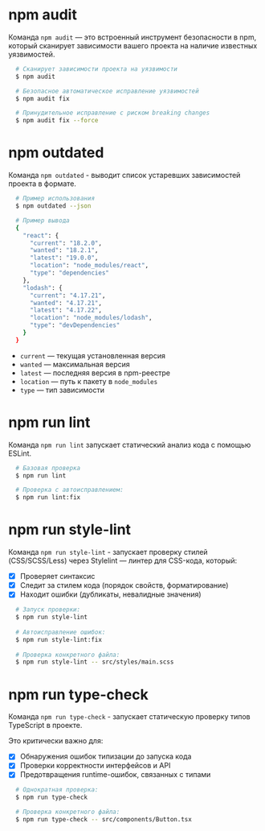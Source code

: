 # npm audit

Команда ```npm audit``` — это встроенный инструмент безопасности в npm, который сканирует зависимости вашего проекта на наличие известных уязвимостей.

```bash
  # Сканирует зависимости проекта на уязвимости
  $ npm audit

  # Безопасное автоматическое исправление уязвимостей
  $ npm audit fix

  # Принудительное исправление с риском breaking changes
  $ npm audit fix --force
```

# npm outdated 

Команда ```npm outdated``` - выводит список устаревших зависимостей проекта в формате.

```bash
  # Пример использования
  $ npm outdated --json

  # Пример вывода
  {
    "react": {
      "current": "18.2.0",
      "wanted": "18.2.1",
      "latest": "19.0.0",
      "location": "node_modules/react",
      "type": "dependencies"
    },
    "lodash": {
      "current": "4.17.21",
      "wanted": "4.17.21",
      "latest": "4.17.22",
      "location": "node_modules/lodash",
      "type": "devDependencies"
    }
  }
```
- ```current``` — текущая установленная версия
- ```wanted``` — максимальная версия
- ```latest``` — последняя версия в npm-реестре
- ```location``` — путь к пакету в ```node_modules```
- ```type``` — тип зависимости

# npm run lint

Команда ```npm run lint``` запускает статический анализ кода с помощью ESLint.
```bash
  # Базовая проверка
  $ npm run lint

  # Проверка с автоисправлением:
  $ npm run lint:fix
```

# npm run style-lint

Команда ```npm run style-lint``` - запускает проверку стилей (CSS/SCSS/Less) через Stylelint — линтер для CSS-кода, который:
- [X] Проверяет синтаксис
- [X] Следит за стилем кода (порядок свойств, форматирование)
- [X] Находит ошибки (дубликаты, невалидные значения)

```bash
  # Запуск проверки:
  $ npm run style-lint
  
  # Автоисправление ошибок:
  $ npm run style-lint:fix
  
  # Проверка конкретного файла:
  $ npm run style-lint -- src/styles/main.scss
```
# npm run type-check

Команда ```npm run type-check``` - запускает статическую проверку типов TypeScript в проекте.

Это критически важно для:
- [X] Обнаружения ошибок типизации до запуска кода
- [X] Проверки корректности интерфейсов и API
- [X] Предотвращения runtime-ошибок, связанных с типами

```bash
  # Однократная проверка:
  $ npm run type-check

  # Проверка конкретного файла:
  $ npm run type-check -- src/components/Button.tsx
```
